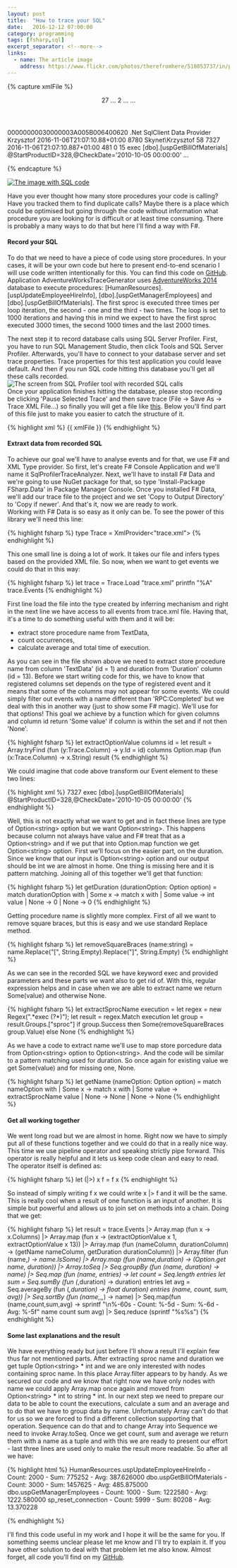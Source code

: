 ```yaml
---
layout: post
title:  "How to trace your SQL"
date:   2016-12-12 07:00:00
category: programming
tags: [fsharp,sql]
excerpt_separator: <!--more-->
links:
  - name: The article image
    address: https://www.flickr.com/photos/therefromhere/518053737/in/photolist-6wXNND-pBDr1d-MMajZ-7peMN-4rhfzH-6e4LKh-3ey2Ag-bZiq5-4rmkEA-2cCuux-bwvXc-bwxpk-7Qe9Wu-9vQyTG-oM1on2-6EkbGp-8xvkfj-cEDSN-Ay28kU-rvdFiM-darGjC-7Qe9YA-mQamMR-8ari4m-5E9Nov
---
```

{% capture xmlFile %}
<?xml version="1.0" encoding="utf-16"?>
<TraceData>
  <Header>
    <TraceProvider name="Microsoft SQL Server" MajorVersion="12" MinorVersion="0" BuildNumber="4459" />
    <ServerInformation name="SKYNET\SQLEXPRESS" />
    <ProfilerUI>
      <OrderedColumns>
        <ID>27</ID>
        ...
        <ID>2</ID>
      </OrderedColumns>
      <TracedEvents>
        <Event id="14">
          <EventColumn id="1" />
          ...
          <EventColumn id="14" />
        </Event>
        ...
      </TracedEvents>
    </ProfilerUI>
  </Header>
  <Events>
    <Event id="10" name="RPC:Completed">
      <Column id="2" name="BinaryData">00000000030000003A005B006400620</Column>
      <Column id="10" name="ApplicationName">.Net SqlClient Data Provider</Column>
      <Column id="6" name="NTUserName">Krzysztof</Column>
      <Column id="14" name="StartTime">2016-11-06T21:07:10.88+01:00</Column>
      <Column id="9" name="ClientProcessID">8780</Column>
      <Column id="11" name="LoginName">Skynet\Krzysztof</Column>
      <Column id="12" name="SPID">58</Column>
      <Column id="13" name="Duration">7327</Column>
      <Column id="15" name="EndTime">2016-11-06T21:07:10.887+01:00</Column>
      <Column id="16" name="Reads">481</Column>
      <Column id="17" name="Writes">0</Column>
      <Column id="18" name="CPU">15</Column>
      <Column id="1" name="TextData">exec [dbo].[uspGetBillOfMaterials] @StartProductID=328,@CheckDate='2010-10-05 00:00:00'</Column>
    </Event>
    ...
  </Events>
</TraceData>

{% endcapture %}

<a href="{{ site.baseurl }}{{page.url}}" class="image image-full">
  <img src="{{ site.baseurl }}/images/sql_trace.jpg" alt="The image with SQL code" />
</a>

<p>
  Have you ever thought how many store procedures your code is calling? Have you tracked them to find duplicate calls? Maybe there is a place which could be optimised but going through the code without information what procedure you are looking for is difficult or at least time consuming. There is probably a many ways to do that but here I'll find a way with F#.
</p>
<!--more-->

<h4>Record your SQL</h4>
<p>
  To do that we need to have a piece of code using store procedures. In your cases, it will be your own code but here to present end-to-end scenario I will use code written intentionally for this. You can find this code on <a href="https://github.com/ExoltenOne/TheCodeManual/tree/master/SqlProfilerTraceAnalyzer">GitHub</a>. Application AdventureWorksTraceGenerator uses <a href="https://msftdbprodsamples.codeplex.com/downloads/get/880661">AdventureWorks 2014</a> database to execute procedures: [HumanResources].[uspUpdateEmployeeHireInfo], [dbo].[uspGetManagerEmployees] and [dbo].[uspGetBillOfMaterials]. The first sproc is executed three times per loop iteration, the second - one and the third - two times. The loop is set to 1000 iterations and having this in mind we expect to have the first sproc executed 3000 times, the second 1000 times and the last 2000 times.
</p>

<p>
  The next step it to record database calls using SQL Server Profiler. First, you have to run SQL Management Studio, then click Tools and SQL Server Profiler. Afterwards, you'll have to connect to your database server and set trace properties. Trace properties for this test application you could leave default. And then if you run SQL code hitting this database you'll get all these calls recorded.
  <br/>
  <img class="center" src="{{ site.baseurl }}/images/sql_profiler.png" alt="The screen from SQL Profiler tool with recorded SQL calls" />
  <br/>
  Once your application finishes hitting the database, please stop recording be clicking 'Pause Selected Trace' and then save trace (File -> Save As -> Trace XML File...) so finally you will get a file like <a href="https://github.com/ExoltenOne/TheCodeManual/blob/master/SqlProfilerTraceAnalyzer/SqlProfilerTraceAnalyzer/trace.xml">this</a>. Below you'll find part of this file just to make you easier to catch the structure of it.
</p>

{% highlight xml %}
  {{ xmlFile }}
{% endhighlight %}

<h4>Extraxt data from recorded SQL</h4>
<p>
  To achieve our goal we'll have to analyse events and for that, we use F# and XML Type provider. So first, let's create F# Console Application  and we'll name it SqlProfilerTraceAnalyzer. Next, we'll have to install F# Data and we're going to use NuGet package for that, so type 'Install-Package FSharp.Data' in Package Manager Console. Once you installed F# Data, we'll add our trace file to the project and we set 'Copy to Output Directory' to 'Copy if newer'. And that's it, now we are ready to work.

  <br/>
  Working with F# Data is so easy as it only can be. To see the power of this library we'll need this line:
  </p>

  {% highlight fsharp %}
    type Trace = XmlProvider<"trace.xml">
  {% endhighlight %}

  <p>
    This one small line is doing a lot of work. It takes our file and infers types based on the provided XML file. So now, when we want to get events we could do that in this way:
  </p>

  {% highlight fsharp %}
    let trace = Trace.Load "trace.xml"
    printfn "%A" trace.Events
  {% endhighlight %}

  <p>
    First line load the file into the type created by inferring mechanism and right in the next line we have access to all events from trace.xml file. Having that, it's a time to do something useful with them and it will be:
  </p>
  <ul class="bullet-list">
    <li>extract store procedure name from TextData,</li>
    <li>count occurrences,</li>
    <li>calculate average and total time of execution.</li>
  </ul>
  <p>
    As you can see in the file shown above we need to extract store procedure name from column 'TextData' (id = 1) and duration from 'Duration' column (id = 13). Before we start writing code for this, we have to know that registered columns set depends on the type of registered event and it means that some of the columns may not appear for some events. We could simply filter out events with a name different than 'RPC:Completed' but we deal with this in another way (just to show some F# magic). We'll use for that options! This goal we achieve by a function which for given columns and column id return 'Some value' if column is within the set and if not then 'None'.
  </p>

  {% highlight fsharp %}
    let extractOptionValue columns id =
      let result = Array.tryFind (fun (y:Trace.Column) -> y.Id = id) columns
      Option.map (fun (x:Trace.Column) -> x.String) result
  {% endhighlight %}


  <p>
  We could imagine that code above transform our Event element to these two lines:
  </p>

  {% highlight xml %}
    7327
    exec [dbo].[uspGetBillOfMaterials] @StartProductID=328,@CheckDate='2010-10-05 00:00:00'
  {% endhighlight %}

 <p>
  Well, this is not exactly what we want to get and in fact these lines are type of Option&lt;string&gt; option but we want Option&lt;string&gt;. This happens because column not always have value and F# treat that as a Option&lt;string&gt; and if we put that into Option.map function we get Option&lt;string&gt; option. First we'll focus on the easier part, on the duration. Since we know that our input is Option&lt;string&gt; option and our output should be int we are almost in home. One thing is missing here and it is pattern matching. Joining all of this together we'll get that function:
</p>

  {% highlight fsharp %}
    let getDuration (durationOption: Option<string> option) =
        match durationOption with
        | Some x ->
                    match x with
                    | Some value -> int value
                    | None -> 0
        | None -> 0
  {% endhighlight %}

<p>
  Getting procedure name is slightly more complex. First of all we want to remove square braces, but this is easy and we use standard Replace method.
</p>

  {% highlight fsharp %}
    let removeSquareBraces (name:string) =
      name.Replace("[", String.Empty).Replace("]", String.Empty)
  {% endhighlight %}

<p>
  As we can see in the recorded SQL we have keyword exec and provided parameters and these parts we want also to get rid of. With this, regular expression helps and in case when we are able to extract name we return Some(value) and otherwise None.
</p>

  {% highlight fsharp %}
    let extractSprocName execution =
        let regex = new Regex(".*exec (?<sproc>\*)");
        let result = regex.Match execution
        let group = result.Groups.["sproc"]
        if group.Success then Some(removeSquareBraces group.Value) else None
  {% endhighlight %}

<p>
  As we have a code to extract name we'll use to map store porcedure data from Option&lt;string&gt; option to Option&lt;string&gt;. And the code will be similar to a pattern matching used for duration. So once again for existing value we get Some(value) and for missing one, None.
</p>

  {% highlight fsharp %}
    let getName (nameOption: Option<string> option) =
        match nameOption with
        | Some x ->
                    match x with
                    | Some value -> extractSprocName value
                    | None -> None
        | None -> None
  {% endhighlight %}

<h4>Get all working together</h4>

<p>
  We went long road but we are almost in home. Right now we have to simply put all of these functions together and we could do that in a really nice way. This time we use pipeline operator and speaking strictly pipe forward. This operator is really helpful and it lets us keep code clean and easy to read. The operator itself is defined as:
</p>

  {% highlight fsharp %}
    let (|>) x f = f x
  {% endhighlight %}

<p>
  So instead of simply writing f x we could write x |> f and it will be the same. This is really cool when a result of one function is an input of another. It is simple but powerful and allows us to join set on methods into a chain. Doing that we get:
</p>

  {% highlight fsharp %}
    let result = trace.Events
                  |> Array.map (fun x -> x.Columns)
                  |> Array.map (fun x -> (extractOptionValue x 1, extractOptionValue x 13))
                  |> Array.map (fun (nameColumn, durationColumn) -> (getName nameColumn, getDuration durationColumn))
                  |> Array.filter (fun (name,_) -> name.IsSome)
                  |> Array.map (fun (name,duration) -> (Option.get name, duration))
                  |> Array.toSeq
                  |> Seq.groupBy (fun (name, duration) -> name)
                  |> Seq.map (fun (name, entries) ->
                                                      let count = Seq.length entries
                                                      let sum = Seq.sumBy (fun (_,duration) -> duration) entries
                                                      let avg = Seq.averageBy (fun (_,duration) -> float duration) entries
                                                      (name, count, sum, avg))
                  |> Seq.sortBy (fun (name,_,_,_) -> name)
                  |> Seq.map(fun (name,count,sum,avg) -> sprintf "\n%-60s - Count: %-5d - Sum: %-6d - Avg: %-5f" name count sum avg)
                  |> Seq.reduce (sprintf "%s%s")
  {% endhighlight %}

<h4>Some last explanations and the result</h4>
<p>
  We have everything ready but just before I'll show a result I'll explain few thus far not mentioned parts. After extracting sproc name and duration we get tuple Option&lt;string&gt; * int and we are only interested with nodes containing sproc name. In this place Array.filter appears to by handy. As we secured our code and we know that right now we have only nodes with name we could apply Array.map once again and moved from Option&lt;string&gt; * int to string * int. In our next step we need to prepare our data to be able to count the executions, calculate a sum and an average and to do that we have to group data by name. Unfortunately Array can't do that for us so we are forced to find a different collection supporting that operation. Sequence can do that and to change Array into Sequence we need to invoke Array.toSeq. Once we get count, sum and average we return them with a name as a tuple and with this we are ready to present our effort - last three lines are used only to make the result more readable. So after all we have:
</p>

{% highlight html %}
  HumanResources.uspUpdateEmployeeHireInfo                     - Count: 2000  - Sum: 775252  - Avg: 387.626000
  dbo.uspGetBillOfMaterials                                    - Count: 3000  - Sum: 1457625 - Avg: 485.875000
  dbo.uspGetManagerEmployees                                   - Count: 1000  - Sum: 1222580 - Avg: 1222.580000
  sp_reset_connection                                          - Count: 5999  - Sum: 80208   - Avg: 13.370228

{% endhighlight %}

<p>
  I'll find this code useful in my work and I hope it will be the same for you. If something seems unclear please let me know and I'll try to explain it. If you have other solution to deal with that problem let me also know. Almost forget, all code you'll find on my <a href="https://github.com/ExoltenOne/TheCodeManual">GitHub</a>.
</p>
